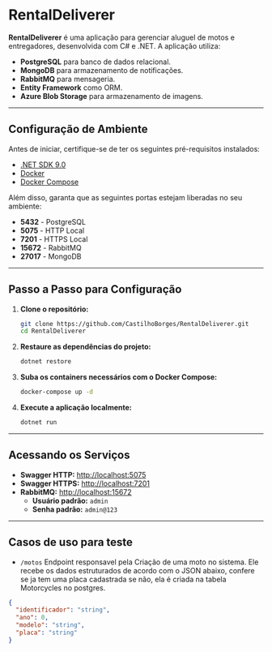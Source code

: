# RentalDeliverer

**RentalDeliverer** é uma aplicação para gerenciar aluguel de motos e entregadores, desenvolvida com C# e .NET. A aplicação utiliza:

- **PostgreSQL** para banco de dados relacional.
- **MongoDB** para armazenamento de notificações.
- **RabbitMQ** para mensageria.
- **Entity Framework** como ORM.
- **Azure Blob Storage** para armazenamento de imagens.

---

## Configuração de Ambiente

Antes de iniciar, certifique-se de ter os seguintes pré-requisitos instalados:

- [.NET SDK 9.0](https://dotnet.microsoft.com/download/dotnet/9.0)
- [Docker](https://www.docker.com/get-started)
- [Docker Compose](https://docs.docker.com/compose/install/)

Além disso, garanta que as seguintes portas estejam liberadas no seu ambiente:

- **5432** - PostgreSQL
- **5075** - HTTP Local
- **7201** - HTTPS Local
- **15672** - RabbitMQ 
- **27017** - MongoDB

---

## Passo a Passo para Configuração

1. **Clone o repositório:**

   ```bash
   git clone https://github.com/CastilhoBorges/RentalDeliverer.git
   cd RentalDeliverer

2. **Restaure as dependências do projeto:**

   ```bash
   dotnet restore
   
3. **Suba os containers necessários com o Docker Compose:**
   ```bash
   docker-compose up -d

4. **Execute a aplicação localmente:**
   ```bash
   dotnet run

---

## Acessando os Serviços

- **Swagger HTTP:** [http://localhost:5075](http://localhost:5075/swagger/index.html)
- **Swagger HTTPS:** [http://localhost:7201](https://localhost:7201/swagger/index.html)
- **RabbitMQ:** [http://localhost:15672](http://localhost:15672)
  - **Usuário padrão:** `admin`
  - **Senha padrão:** `admin@123`

---

## Casos de uso para teste

- `/motos` Endpoint responsavel pela Criação de uma moto no sistema. Ele recebe os dados estruturados de acordo com o JSON abaixo, confere se ja tem uma placa cadastrada se não, ela é criada na tabela Motorcycles no postgres.
```json
{
  "identificador": "string",
  "ano": 0,
  "modelo": "string",
  "placa": "string"
}
